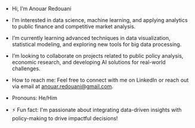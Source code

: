 - Hi, I’m Anouar Redouani

- I’m interested in data science, machine learning, and applying analytics to public finance and competitive market analysis.
- I’m currently learning advanced techniques in data visualization, statistical modeling, and exploring new tools for big data processing.
- I’m looking to collaborate on projects related to public policy analysis, economic research, and developing AI solutions for real-world challenges.
-  How to reach me: Feel free to connect with me on LinkedIn or reach out via email at anouar.redouani@gmail.com.
-  Pronouns: He/Him
- ⚡ Fun fact: I'm passionate about integrating data-driven insights with policy-making to drive impactful decisions!

